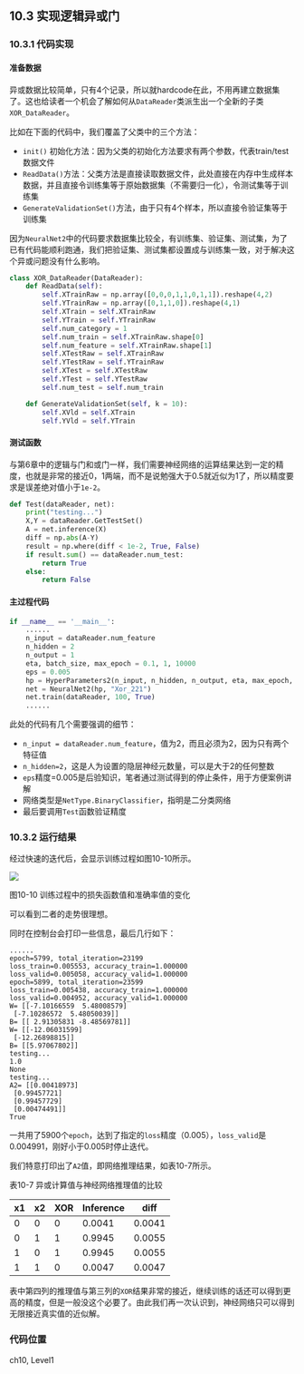 <!--Copyright © Microsoft Corporation. All rights reserved.
  适用于[License](https://github.com/Microsoft/ai-edu/blob/master/LICENSE.md)版权许可-->

## 10.3 实现逻辑异或门

### 10.3.1 代码实现

#### 准备数据

异或数据比较简单，只有4个记录，所以就hardcode在此，不用再建立数据集了。这也给读者一个机会了解如何从`DataReader`类派生出一个全新的子类`XOR_DataReader`。

比如在下面的代码中，我们覆盖了父类中的三个方法：

- `init()` 初始化方法：因为父类的初始化方法要求有两个参数，代表train/test数据文件
- `ReadData()`方法：父类方法是直接读取数据文件，此处直接在内存中生成样本数据，并且直接令训练集等于原始数据集（不需要归一化），令测试集等于训练集
- `GenerateValidationSet()`方法，由于只有4个样本，所以直接令验证集等于训练集

因为`NeuralNet2`中的代码要求数据集比较全，有训练集、验证集、测试集，为了已有代码能顺利跑通，我们把验证集、测试集都设置成与训练集一致，对于解决这个异或问题没有什么影响。

```Python
class XOR_DataReader(DataReader):
    def ReadData(self):
        self.XTrainRaw = np.array([0,0,0,1,1,0,1,1]).reshape(4,2)
        self.YTrainRaw = np.array([0,1,1,0]).reshape(4,1)
        self.XTrain = self.XTrainRaw
        self.YTrain = self.YTrainRaw
        self.num_category = 1
        self.num_train = self.XTrainRaw.shape[0]
        self.num_feature = self.XTrainRaw.shape[1]
        self.XTestRaw = self.XTrainRaw
        self.YTestRaw = self.YTrainRaw
        self.XTest = self.XTestRaw
        self.YTest = self.YTestRaw
        self.num_test = self.num_train

    def GenerateValidationSet(self, k = 10):
        self.XVld = self.XTrain
        self.YVld = self.YTrain
```

#### 测试函数

与第6章中的逻辑与门和或门一样，我们需要神经网络的运算结果达到一定的精度，也就是非常的接近0，1两端，而不是说勉强大于0.5就近似为1了，所以精度要求是误差绝对值小于`1e-2`。

```Python
def Test(dataReader, net):
    print("testing...")
    X,Y = dataReader.GetTestSet()
    A = net.inference(X)
    diff = np.abs(A-Y)
    result = np.where(diff < 1e-2, True, False)
    if result.sum() == dataReader.num_test:
        return True
    else:
        return False
```

#### 主过程代码

```Python
if __name__ == '__main__':
    ......
    n_input = dataReader.num_feature
    n_hidden = 2
    n_output = 1
    eta, batch_size, max_epoch = 0.1, 1, 10000
    eps = 0.005
    hp = HyperParameters2(n_input, n_hidden, n_output, eta, max_epoch, batch_size, eps, NetType.BinaryClassifier, InitialMethod.Xavier)
    net = NeuralNet2(hp, "Xor_221")
    net.train(dataReader, 100, True)
    ......
```

此处的代码有几个需要强调的细节：

- `n_input = dataReader.num_feature`，值为2，而且必须为2，因为只有两个特征值
- `n_hidden=2`，这是人为设置的隐层神经元数量，可以是大于2的任何整数
- `eps`精度=0.005是后验知识，笔者通过测试得到的停止条件，用于方便案例讲解
- 网络类型是`NetType.BinaryClassifier`，指明是二分类网络
- 最后要调用`Test`函数验证精度

### 10.3.2 运行结果

经过快速的迭代后，会显示训练过程如图10-10所示。

<img src="https://aiedugithub4a2.blob.core.windows.net/a2-images/Images/10/xor_loss.png" />

图10-10 训练过程中的损失函数值和准确率值的变化

可以看到二者的走势很理想。

同时在控制台会打印一些信息，最后几行如下：

```
......
epoch=5799, total_iteration=23199
loss_train=0.005553, accuracy_train=1.000000
loss_valid=0.005058, accuracy_valid=1.000000
epoch=5899, total_iteration=23599
loss_train=0.005438, accuracy_train=1.000000
loss_valid=0.004952, accuracy_valid=1.000000
W= [[-7.10166559  5.48008579]
 [-7.10286572  5.48050039]]
B= [[ 2.91305831 -8.48569781]]
W= [[-12.06031599]
 [-12.26898815]]
B= [[5.97067802]]
testing...
1.0
None
testing...
A2= [[0.00418973]
 [0.99457721]
 [0.99457729]
 [0.00474491]]
True
```
一共用了5900个`epoch`，达到了指定的`loss`精度（0.005），`loss_valid`是0.004991，刚好小于0.005时停止迭代。

我们特意打印出了`A2`值，即网络推理结果，如表10-7所示。

表10-7 异或计算值与神经网络推理值的比较

|x1|x2|XOR|Inference|diff|
|---|---|---|---|---|
|0|0|0|0.0041|0.0041|
|0|1|1|0.9945|0.0055|
|1|0|1|0.9945|0.0055|
|1|1|0|0.0047|0.0047|

表中第四列的推理值与第三列的`XOR`结果非常的接近，继续训练的话还可以得到更高的精度，但是一般没这个必要了。由此我们再一次认识到，神经网络只可以得到无限接近真实值的近似解。

### 代码位置

ch10, Level1
